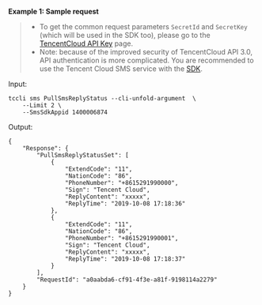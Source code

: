 **Example 1: Sample request**

>- To get the common request parameters `SecretId` and `SecretKey` (which will be used in the SDK too), please go to the [TencentCloud API Key](https://console.cloud.tencent.com/cam/capi) page.
>- Note: because of the improved security of TencentCloud API 3.0, API authentication is more complicated. You are recommended to use the Tencent Cloud SMS service with the [SDK](https://cloud.tencent.com/document/product/382/38776#SDK).

Input: 

```
tccli sms PullSmsReplyStatus --cli-unfold-argument  \
    --Limit 2 \
    --SmsSdkAppid 1400006874
```

Output: 
```
{
    "Response": {
        "PullSmsReplyStatusSet": [
            {
                "ExtendCode": "11",
                "NationCode": "86",
                "PhoneNumber": "+8615291990000",
                "Sign": "Tencent Cloud",
                "ReplyContent": "xxxxx",
                "ReplyTime": "2019-10-08 17:18:36"
            },
            {
                "ExtendCode": "11",
                "NationCode": "86",
                "PhoneNumber": "+8615291990001",
                "Sign": "Tencent Cloud",
                "ReplyContent": "xxxxx",
                "ReplyTime": "2019-10-08 17:18:37"
            }
        ],
        "RequestId": "a0aabda6-cf91-4f3e-a81f-9198114a2279"
    }
}
```

